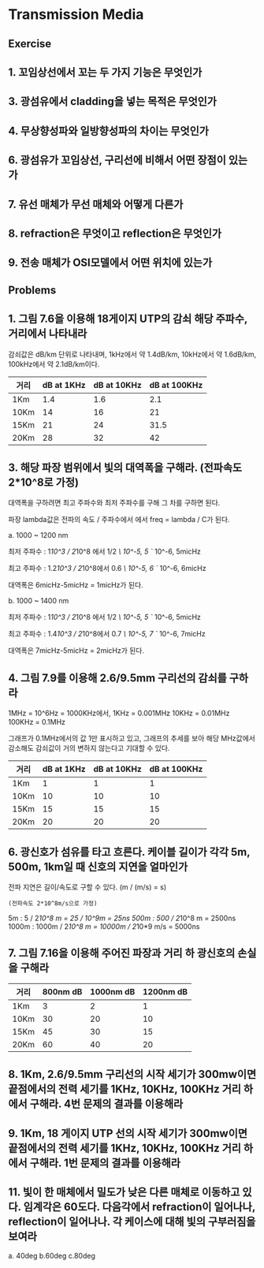 # Transmission Media

## Exercise

## 1. 꼬임상선에서 꼬는 두 가지 기능은 무엇인가

## 3. 광섬유에서 cladding을 넣는 목적은 무엇인가

## 4. 무상향성파와 일방향성파의 차이는 무엇인가

## 6. 광섬유가 꼬임상선, 구리선에 비해서 어떤 장점이 있는가

## 7. 유선 매체가 무선 매체와 어떻게 다른가

## 8. refraction은 무엇이고 reflection은 무엇인가

## 9. 전송 매체가 OSI모델에서 어떤 위치에 있는가

## Problems

## 1. 그림 7.6을 이용해 18게이지 UTP의 감쇠 해당 주파수, 거리에서 나타내라

감쇠값은 dB/km 단위로 나타내며, 1kHz에서 약 1.4dB/km, 10kHz에서 약 1.6dB/km, 100kHz에서 약 2.1dB/km이다.

| 거리 | dB at 1KHz  | dB at 10KHz | dB at 100KHz |
|------|--------|-----------|----------|
| 1Km | 1.4 | 1.6 | 2.1 |
| 10Km | 14 | 16 | 21 |
| 15Km | 21 | 24 | 31.5 |
| 20Km | 28 | 32 | 42 |

## 3. 해당 파장 범위에서 빛의 대역폭을 구해라. (전파속도 2*10^8로 가정)

대역폭을 구하려면 최고 주파수와 최저 주파수를 구해 그 차를 구하면 된다.

파장 lambda값은 전파의 속도 / 주파수에서
에서 freq = lambda / C가 된다.

a. 1000 ~ 1200 nm

최저 주파수 : 1*10^3 / 2*10^8 에서  1/2 *\ 10^-5, 5 `* 10^-6, 5micHz

최고 주파수 : 1.2*10^3 / 2*10^8에서 0.6 *\ 10^-5, 6 `* 10^-6, 6micHz

대역폭은 6micHz-5micHz = 1micHz가 된다.

b. 1000 ~ 1400 nm

최저 주파수 : 1*10^3 / 2*10^8 에서  1/2 *\ 10^-5, 5 `* 10^-6, 5micHz

최고 주파수 : 1.4*10^3 / 2*10^8에서 0.7 *\ 10^-5, 7 `* 10^-6, 7micHz

대역폭은 7micHz-5micHz = 2micHz가 된다.

## 4. 그림 7.9를 이용해 2.6/9.5mm 구리선의 감쇠를 구하라

1MHz = 10^6Hz = 1000KHz에서,
1KHz = 0.001MHz
10KHz = 0.01MHz
100KHz = 0.1MHz

그래프가 0.1MHz에서의 값 1만 표시하고 있고, 그래프의 추세를 보아 해당 MHz값에서 감소해도 감쇠값이 거의 변하지 않는다고 기대할 수 있다.

| 거리 | dB at 1KHz  | dB at 10KHz | dB at 100KHz |
|------|--------|-----------|----------|
| 1Km | 1 | 1 | 1 |
| 10Km | 10 | 10 | 10 |
| 15Km | 15 | 15 | 15 |
| 20Km | 20 | 20 | 20 |

## 6. 광신호가 섬유를 타고 흐른다. 케이블 길이가 각각 5m, 500m, 1km일 때 신호의 지연을 얼마인가

전파 지연은 길이/속도로 구할 수 있다. (m / (m/s) = s)

    (전파속도 2*10^8m/s으로 가정)

5m : 5 / 2*10^8 m  = 25 / 10^9m = 25ns
500m : 500 / 2*10^8 m = 2500ns
1000m : 1000m / 2*10^8 m = 10000m / 2*10*9 m/s = 5000ns

## 7. 그림 7.16을 이용해 주어진 파장과 거리 하 광신호의 손실을 구해라

| 거리 | 800nm dB | 1000nm dB | 1200nm dB |
|------|--------|-----------|----------|
| 1Km | 3 | 2 | 1 |
| 10Km | 30| 20| 10|
| 15Km | 45| 30| 15|
| 20Km | 60| 40| 20|

## 8. 1Km, 2.6/9.5mm 구리선의 시작 세기가 300mw이면 끝점에서의 전력 세기를 1KHz, 10KHz, 100KHz 거리 하에서 구해라. 4번 문제의 결과를 이용해라

## 9. 1Km, 18 게이지 UTP 선의 시작 세기가 300mw이면 끝점에서의 전력 세기를 1KHz, 10KHz, 100KHz 거리 하에서 구해라. 1번 문제의 결과를 이용해라

## 11. 빛이 한 매체에서 밀도가 낮은 다른 매체로 이동하고 있다. 임계각은 60도다. 다음각에서 refraction이 일어나나, reflection이 일어나나. 각 케이스에 대해 빛의 구부러짐을 보여라

a. 40deg b.60deg c.80deg